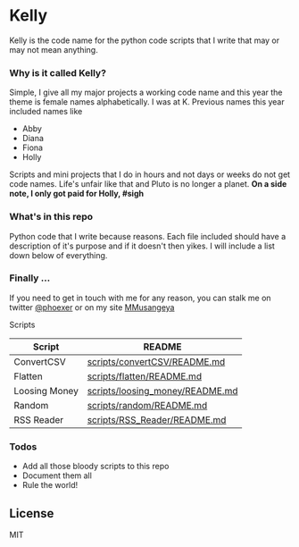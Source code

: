 # Kelly

Kelly is the code name for the python code scripts that I write that may or may not mean anything. 

### Why is it called Kelly?
Simple, I give all my major projects a working code name and this year the theme is female names alphabetically. I was at K. Previous names this year included names like
- Abby
- Diana
- Fiona
- Holly

Scripts and mini projects that I do in hours and not days or weeks do not get code names.  Life's unfair like that and Pluto is no longer a planet.
**On a side note, I only got paid for Holly, #sigh**

### What's in this repo

Python code that I write because reasons. Each file included should have a description of it's purpose and if it doesn't then yikes.
I will include a list down below of everything.

### Finally ...
If you need to get in touch with me for any reason, you can stalk me on twitter [@phoexer](https://twitter.com/phoexer) or on my site [MMusangeya](https://mmusangeya.com) 

Scripts 

| Script | README |
| ------ | ------ |
| ConvertCSV | [scripts/convertCSV/README.md](scripts/convertCSV/README.md)|
| Flatten | [scripts/flatten/README.md](scripts/flatten/README.md) |
| Loosing Money | [scripts/loosing_money/README.md](scripts/loosing_money/README.md)|
| Random | [scripts/random/README.md](scripts/random/README.md)|
| RSS Reader | [scripts/RSS_Reader/README.md](scripts/RSS_Reader/README.md)|

### Todos

 - Add all those bloody scripts to this repo
 - Document them all
 - Rule the world!

License
----

MIT